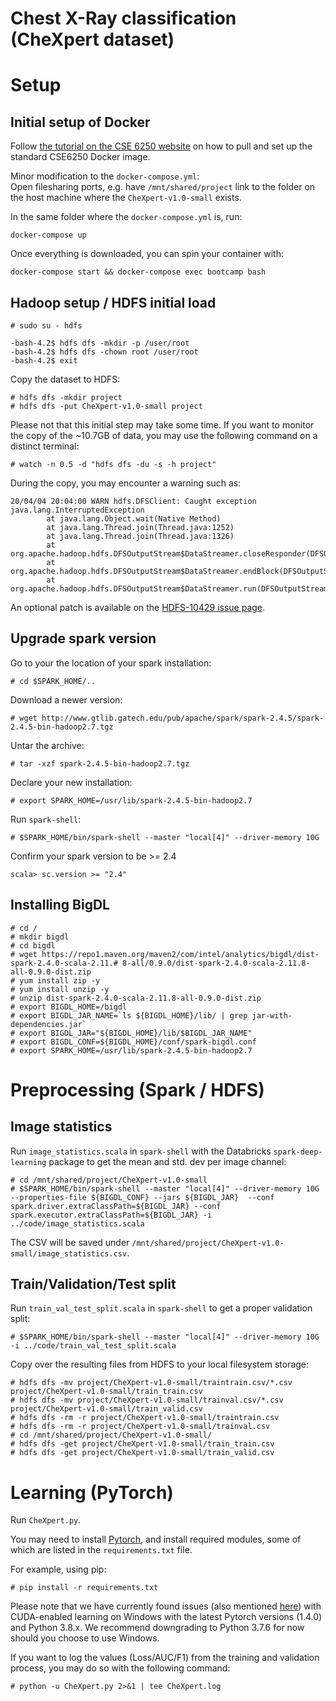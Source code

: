 # Chest X-Ray classification (CheXpert dataset)


# Setup
## Initial setup of Docker

Follow [the tutorial on the CSE 6250 website](http://www.sunlab.org/teaching/cse6250/spring2020/env/env-docker-compose.html#run-exec-and-ssh-how-to-access-the-environment) on how to pull and set up the standard CSE6250 Docker image.

Minor modification to the `docker-compose.yml`:  
Open filesharing ports, e.g. have `/mnt/shared/project` link to the folder on the host machine where the `CheXpert-v1.0-small` exists.

In the same folder where the `docker-compose.yml` is, run:

```
docker-compose up
```

Once everything is downloaded, you can spin your container with:
```
docker-compose start && docker-compose exec bootcamp bash
```

## Hadoop setup / HDFS initial load
```
# sudo su - hdfs
```
```
-bash-4.2$ hdfs dfs -mkdir -p /user/root
-bash-4.2$ hdfs dfs -chown root /user/root
-bash-4.2$ exit
```

Copy the dataset to HDFS:
```
# hdfs dfs -mkdir project
# hdfs dfs -put CheXpert-v1.0-small project
```

Please not that this initial step may take some time. If you want to monitor the copy of the ~10.7GB of data, you may use the following command on a distinct terminal:
```
# watch -n 0.5 -d "hdfs dfs -du -s -h project"
```

During the copy, you may encounter a warning such as:
```
20/04/04 20:04:00 WARN hdfs.DFSClient: Caught exception
java.lang.InterruptedException
        at java.lang.Object.wait(Native Method)
        at java.lang.Thread.join(Thread.java:1252)
        at java.lang.Thread.join(Thread.java:1326)
        at org.apache.hadoop.hdfs.DFSOutputStream$DataStreamer.closeResponder(DFSOutputStream.java:609)
        at org.apache.hadoop.hdfs.DFSOutputStream$DataStreamer.endBlock(DFSOutputStream.java:370)
        at org.apache.hadoop.hdfs.DFSOutputStream$DataStreamer.run(DFSOutputStream.java:546)
```

An optional patch is available on the [HDFS-10429 issue page](https://issues.apache.org/jira/browse/HDFS-10429).
## Upgrade spark version

Go to your the location of your spark installation:
```
# cd $SPARK_HOME/..
```

Download a newer version:
```
# wget http://www.gtlib.gatech.edu/pub/apache/spark/spark-2.4.5/spark-2.4.5-bin-hadoop2.7.tgz
```

Untar the archive:
```
# tar -xzf spark-2.4.5-bin-hadoop2.7.tgz
```

Declare your new installation:
```
# export SPARK_HOME=/usr/lib/spark-2.4.5-bin-hadoop2.7
```

Run `spark-shell`:
```
# $SPARK_HOME/bin/spark-shell --master "local[4]" --driver-memory 10G
```

Confirm your spark version to be >= 2.4
```
scala> sc.version >= "2.4"
```


## Installing BigDL

```
# cd /
# mkdir bigdl
# cd bigdl
# wget https://repo1.maven.org/maven2/com/intel/analytics/bigdl/dist-spark-2.4.0-scala-2.11.# 8-all/0.9.0/dist-spark-2.4.0-scala-2.11.8-all-0.9.0-dist.zip
# yum install zip -y
# yum install unzip -y
# unzip dist-spark-2.4.0-scala-2.11.8-all-0.9.0-dist.zip
# export BIGDL_HOME=/bigdl
# export BIGDL_JAR_NAME=`ls ${BIGDL_HOME}/lib/ | grep jar-with-dependencies.jar`
# export BIGDL_JAR="${BIGDL_HOME}/lib/$BIGDL_JAR_NAME"
# export BIGDL_CONF=${BIGDL_HOME}/conf/spark-bigdl.conf
# export SPARK_HOME=/usr/lib/spark-2.4.5-bin-hadoop2.7
```




# Preprocessing (Spark / HDFS)

## Image statistics

Run `image_statistics.scala` in `spark-shell` with the Databricks `spark-deep-learning` package to get the mean and std. dev per image channel:
```
# cd /mnt/shared/project/CheXpert-v1.0-small
# $SPARK_HOME/bin/spark-shell --master "local[4]" --driver-memory 10G --properties-file ${BIGDL_CONF} --jars ${BIGDL_JAR}  --conf spark.driver.extraClassPath=${BIGDL_JAR} --conf spark.executor.extraClassPath=${BIGDL_JAR} -i ../code/image_statistics.scala
```
The CSV will be saved under `/mnt/shared/project/CheXpert-v1.0-small/image_statistics.csv`.


## Train/Validation/Test split

Run `train_val_test_split.scala` in `spark-shell` to get a proper validation split:
```
# $SPARK_HOME/bin/spark-shell --master "local[4]" --driver-memory 10G -i ../code/train_val_test_split.scala
```

Copy over the resulting files from HDFS to your local filesystem storage:

```
# hdfs dfs -mv project/CheXpert-v1.0-small/traintrain.csv/*.csv project/CheXpert-v1.0-small/train_train.csv
# hdfs dfs -mv project/CheXpert-v1.0-small/trainval.csv/*.csv project/CheXpert-v1.0-small/train_valid.csv
# hdfs dfs -rm -r project/CheXpert-v1.0-small/traintrain.csv
# hdfs dfs -rm -r project/CheXpert-v1.0-small/trainval.csv
# cd /mnt/shared/project/CheXpert-v1.0-small/
# hdfs dfs -get project/CheXpert-v1.0-small/train_train.csv
# hdfs dfs -get project/CheXpert-v1.0-small/train_valid.csv
```

# Learning (PyTorch)

Run `CheXpert.py`.

You may need to install [Pytorch](https://pytorch.org/get-started/locally/), and install required modules, some of which are listed in the `requirements.txt` file.  

For example, using pip:
```
# pip install -r requirements.txt
```

Please note that we have currently found issues (also mentioned [here](https://stackoverflow.com/questions/60478862/how-to-avoid-runtimeerror-error-in-loadlibrarya-for-torch-cat)) with CUDA-enabled learning on Windows with the latest Pytorch versions (1.4.0) and Python 3.8.x. We recommend downgrading to Python 3.7.6 for now should you choose to use Windows.  

If you want to log the values (Loss/AUC/F1) from the training and validation process, you may do so with the following command:

```
# python -u CheXpert.py 2>&1 | tee CheXpert.log
```